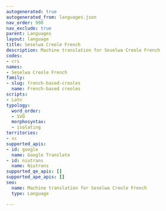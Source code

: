```yaml
---
autogenerated: true
autogenerated_from: languages.json
nav_order: 998
nav_exclude: true
parent: Languages
layout: language
title: Seselwa Creole French
description: Machine translation for Seselwa Creole French
codes:
- crs
names:
- Seselwa Creole French
family:
- slug: french-based-creoles
  name: French-based creoles
scripts:
- Latn
typology:
  word_order:
  - SVO
  morphosyntax:
  - isolating
territories:
- sc
supported_apis:
- id: google
  name: Google Translate
- id: niutrans
  name: Niutrans
supported_qe_apis: []
supported_ape_apis: []
seo:
  name: Machine translation for Seselwa Creole French
  type: Language

---
```


